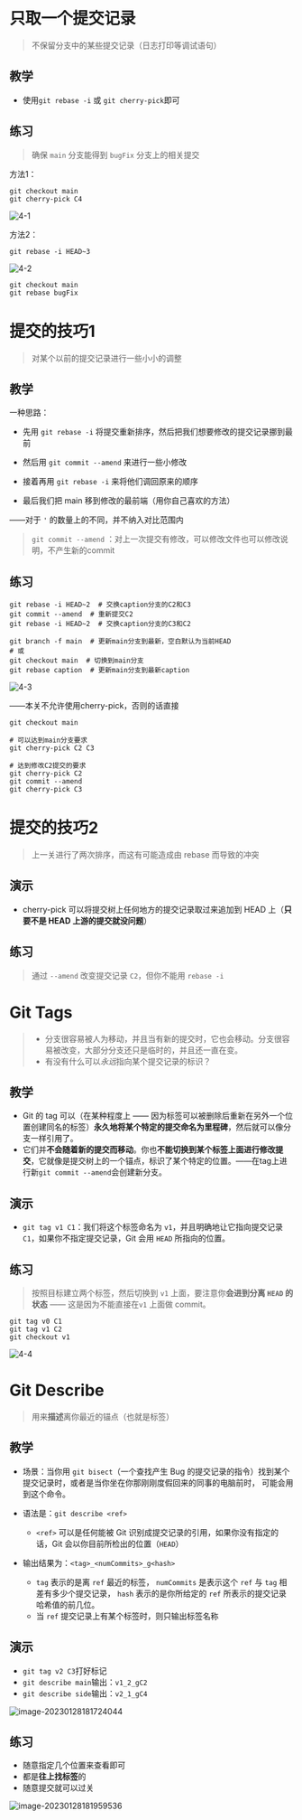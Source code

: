 # 只取一个提交记录

> 不保留分支中的某些提交记录（日志打印等调试语句）

## 教学

- 使用`git rebase -i` 或 `git cherry-pick`即可

## 练习

> 确保 `main` 分支能得到 `bugFix` 分支上的相关提交

方法1：

```shell
git checkout main
git cherry-pick C4
```

![4-1](04杂项/image-20230128140042347.png)

方法2：

```shell
git rebase -i HEAD~3
```

![4-2](04杂项/image-20230128140550908.png)

```shell
git checkout main
git rebase bugFix
```

# 提交的技巧1

> 对某个以前的提交记录进行一些小小的调整

## 教学

一种思路：

- 先用 `git rebase -i` 将提交重新排序，然后把我们想要修改的提交记录挪到最前

- 然后用 `git commit --amend` 来进行一些小修改

- 接着再用 `git rebase -i` 来将他们调回原来的顺序

- 最后我们把 main 移到修改的最前端（用你自己喜欢的方法）

——对于 `'` 的数量上的不同，并不纳入对比范围内

> `git commit --amend` ：对上一次提交有修改，可以修改文件也可以修改说明，不产生新的commit

## 练习

```shell
git rebase -i HEAD~2  # 交换caption分支的C2和C3
git commit --amend  # 重新提交C2
git rebase -i HEAD~2  # 交换caption分支的C3和C2

git branch -f main  # 更新main分支到最新，空白默认为当前HEAD
# 或
git checkout main  # 切换到main分支
git rebase caption  # 更新main分支到最新caption
```

![4-3](04杂项/image-20230128143759179.png)

——本关不允许使用cherry-pick，否则的话直接

```shell
git checkout main

# 可以达到main分支要求
git cherry-pick C2 C3

# 达到修改C2提交的要求
git cherry-pick C2
git commit --amend
git cherry-pick C3
```

# 提交的技巧2

> 上一关进行了两次排序，而这有可能造成由 rebase 而导致的冲突

## 演示

- cherry-pick 可以将提交树上任何地方的提交记录取过来追加到 HEAD 上（**只要不是 HEAD 上游的提交就没问题**）

## 练习

> 通过 `--amend` 改变提交记录 `C2`，但你不能用 `rebase -i`

# Git Tags

> - 分支很容易被人为移动，并且当有新的提交时，它也会移动。分支很容易被改变，大部分分支还只是临时的，并且还一直在变。
> - 有没有什么可以*永远*指向某个提交记录的标识？

## 教学

- Git 的 tag 可以（在某种程度上 —— 因为标签可以被删除后重新在另外一个位置创建同名的标签）**永久地将某个特定的提交命名为里程碑**，然后就可以像分支一样引用了。
- 它们并**不会随着新的提交而移动**。你也**不能切换到某个标签上面进行修改提交**，它就像是提交树上的一个锚点，标识了某个特定的位置。——在tag上进行新`git commit --amend`会创建新分支。

## 演示

- `git tag v1 C1`：我们将这个标签命名为 `v1`，并且明确地让它指向提交记录 `C1`，如果你不指定提交记录，Git 会用 `HEAD` 所指向的位置。

## 练习

> 按照目标建立两个标签，然后切换到 `v1` 上面，要注意你**会进到分离 `HEAD` 的状态** —— 这是因为不能直接在`v1` 上面做 commit。

```shell
git tag v0 C1
git tag v1 C2
git checkout v1
```

![4-4](04杂项/image-20230128180305847.png)

# Git Describe

> 用来**描述**离你最近的锚点（也就是标签）

## 教学

- 场景：当你用 `git bisect`（一个查找产生 Bug 的提交记录的指令）找到某个提交记录时，或者是当你坐在你那刚刚度假回来的同事的电脑前时， 可能会用到这个命令。
- 语法是：`git describe <ref>` 
  - `<ref>` 可以是任何能被 Git 识别成提交记录的引用，如果你没有指定的话，Git 会以你目前所检出的位置（`HEAD`）

- 输出结果为：`<tag>_<numCommits>_g<hash>`
  - `tag` 表示的是离 `ref` 最近的标签， `numCommits` 是表示这个 `ref` 与 `tag` 相差有多少个提交记录， `hash` 表示的是你所给定的 `ref` 所表示的提交记录哈希值的前几位。
  - 当 `ref` 提交记录上有某个标签时，则只输出标签名称

## 演示

- `git tag v2 C3`打好标记
- `git describe main`输出：`v1_2_gC2`
- `git describe side`输出：`v2_1_gC4`

![image-20230128181724044](04杂项/image-20230128181724044.png)

## 练习

- 随意指定几个位置来查看即可
- 都是**往上找标签**的
- 随意提交就可以过关

![image-20230128181959536](04杂项/image-20230128181959536.png)